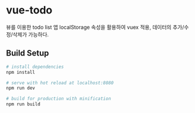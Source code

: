 # vue-todo

뷰를 이용한 todo list 앱
localStorage 속성을 활용하여 vuex 적용,
데이터의 추가/수정/삭제가 가능하다.

## Build Setup

``` bash
# install dependencies
npm install

# serve with hot reload at localhost:8080
npm run dev

# build for production with minification
npm run build
```

